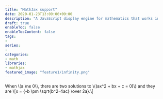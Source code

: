 ```yaml
---
title: "MathJax support"
date: 2020-01-23T13:00:06+09:00
description: "A JavaScript display engine for mathematics that works in all browsers.No more setup for readers. It just works."
draft: true
enableToc: false
enableTocContent: false
tags:
- 
series:
-
categories:
- math
libraries:
- mathjax
featured_image: "feature1/infinity.png"
---
```


When \\(a \ne 0\\), there are two solutions to \\(\(ax^2 + bx + c = 0\)\\) and they are
\\[x = {-b \pm \sqrt{b^2-4ac} \over 2a}.\\]